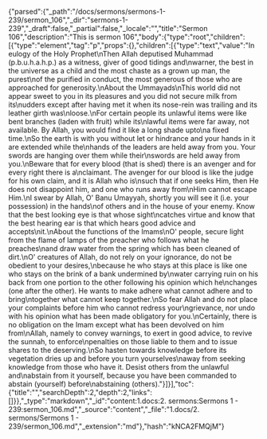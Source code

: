 {"parsed":{"_path":"/docs/sermons/sermons-1-239/sermon_106","_dir":"sermons-1-239","_draft":false,"_partial":false,"_locale":"","title":"Sermon 106","description":"This is sermon 106","body":{"type":"root","children":[{"type":"element","tag":"p","props":{},"children":[{"type":"text","value":"In eulogy of the Holy Prophet\nThen Allah deputised Muhammad (p.b.u.h.a.h.p.) as a witness, giver of good tidings and\nwarner, the best in the universe as a child and the most chaste as a grown up man, the purest\nof the purified in conduct, the most generous of those who are approached for generosity.\nAbout the Ummayads\nThis world did not appear sweet to you in its pleasures and you did not secure milk from its\nudders except after having met it when its nose-rein was trailing and its leather girth was\nloose.\nFor certain people its unlawful items were like bent branches (laden with fruit) while its\nlawful items were far away, not available. By Allah, you would find it like a long shade upto\na fixed time.\nSo the earth is with you without let or hindrance and your hands in it are extended while the\nhands of the leaders are held away from you. Your swords are hanging over them while their\nswords are held away from you.\nBeware that for every blood (that is shed) there is an avenger and for every right there is a\nclaimant. The avenger for our blood is like the judge for his own claim, and it is Allah who is\nsuch that if one seeks Him, then He does not disappoint him, and one who runs away from\nHim cannot escape Him.\nI swear by Allah, O' Banu Umayyah, shortly you will see it (i.e. your possession) in the hands\nof others and in the house of your enemy. Know that the best looking eye is that whose sight\ncatches virtue and know that the best hearing ear is that which hears good advice and accepts\nit.\nAbout the functions of the Imams\nO' people, secure light from the flame of lamps of the preacher who follows what he preaches\nand draw water from the spring which has been cleaned of dirt.\nO' creatures of Allah, do not rely on your ignorance, do not be obedient to your desires,\nbecause he who stays at this place is like one who stays on the brink of a bank undermined by\nwater carrying ruin on his back from one portion to the other following his opinion which he\nchanges (one after the other). He wants to make adhere what cannot adhere and to bring\ntogether what cannot keep together.\nSo fear Allah and do not place your complaints before him who cannot redress your\ngrievance, nor undo with his opinion what has been made obligatory for you.\nCertainly, there is no obligation on the Imam except what has been devolved on him from\nAllah, namely to convey warnings, to exert in good advice, to revive the sunnah, to enforce\npenalties on those liable to them and to issue shares to the deserving.\nSo hasten towards knowledge before its vegetation dries up and before you turn yourselves\naway from seeking knowledge from those who have it. Desist others from the unlawful and\nabstain from it yourself, because you have been commanded to abstain (yourself) before\nabstaining (others)."}]}],"toc":{"title":"","searchDepth":2,"depth":2,"links":[]}},"_type":"markdown","_id":"content:1.docs:2. sermons:Sermons 1 - 239:sermon_106.md","_source":"content","_file":"1.docs/2. sermons/Sermons 1 - 239/sermon_106.md","_extension":"md"},"hash":"kNCA2FMQjM"}